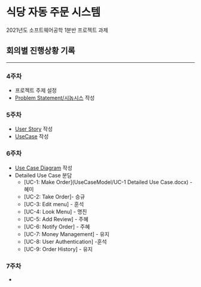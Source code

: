# 식당 자동 주문 시스템

2021년도 소프트웨어공학 1분반 프로젝트 과제

## 회의별 진행상황 기록

---

### 4주차

- 프로젝트 주제 설정
- [Problem Statement/시놉시스](./ProblemStatement/ProblemStatement.md) 작성

### 5주차

- [User Story](RAD/Requirements.md) 작성
- [UseCase](UseCaseDiagram/UseCase.md) 작성

### 6주차
- [Use Case Diagram](UseCaseDiagram/UseCaseDiagram_revised.pdf) 작성
- Detailed Use Case 분담
    - [UC-1: Make Order](UseCaseModel/UC-1 Detailed Use Case.docx) - 혜미
    - [UC-2: Take Order]- 승규
    - [UC-3: Edit menu] - 훈석
    - [UC-4: Look Menu] - 명진
    - [UC-5: Add Review] - 주혜
    - [UC-6: Notify Order] - 주혜
    - [UC-7: Money Management] - 유지
    - [UC-8: User Authentication] -훈석
    - [UC-9: Order History] - 유지

### 7주차
- 